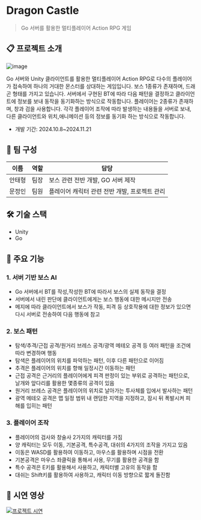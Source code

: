 # Dragon Castle 
> Go 서버를 활용한 멀티플레이어 Action RPG 게임

## 📋 프로젝트 소개
![image](https://github.com/user-attachments/assets/cc03f0bc-7aaf-4fbc-a174-a8ccde22456e)

Go 서버와 Unity 클라이언트를 활용한 멀티플레이어 Action RPG로
다수의 플레이어가 접속하여 하나의 거대한 몬스터를 상대하는 게임입니다.
보스 1종류가 존재하며, 드래곤 형태를 가지고 있습니다. 서버에서 구현된 BT에 따라 다음 패턴을 결정하고 클라이언트에 정보를 보내 동작을 동기화하는 방식으로 작동합니다.
플레이어는 2종류가 존재하며, 창과 검을 사용합니다. 각각 플레이어 조작에 따라 발생하는 내용들을 서버로 보내, 다른 클라이언트와 위치,애니메이션 등의 정보를 동기화 하는 방식으로 작동합니다.
- 개발 기간: 2024.10.8~2024.11.21

## 👥 팀 구성
|이름|역할|담당|
|---|---|---|
|안태형|팀장|보스 관련 전반 개발, GO 서버 제작|
|문정인|팀원|플레이어 캐릭터 관련 전반 개발, 프로젝트 관리|

## 🛠 기술 스택
- Unity
- Go


## 📌 주요 기능 
### 1. 서버 기반 보스 AI
- Go 서버에서 BT를 작성,작성한 BT에 따라서 보스의 실제 동작을 결정
- 서버에서 내린 판단에 클라이언트에게는 보스 행동에 대한 메시지만 전송
- 메지에 따라 클라이언트에서 보스가 작동, 피격 등 상호작용에 대한 정보가 있으면 다시 서버로 전송하여 다음 행동에 참고

### 2. 보스 패턴
- 탐색/추격/근접 공격/원거리 브레스 공격/광역 메테오 공격 등 여러 패턴을 조건에 따라 변경하며 행동
- 탐색은 플레이어의 위치를 파악하는 패턴, 이후 다른 패턴으로 이어짐
- 추격은 플레이어의 위치를 향해 일정시간 이동하는 패턴
- 근접 공격은 근거리의 플레이어에게 피격 판정이 있는 부위로 공격하는 패턴으로, 날개와 앞다리를 활용한 몇종류의 공격이 있음
- 원거리 브레스 공격은 플레이어의 위치로 날아가는 투사체를 입에서 발사하는 패턴
- 광역 메테오 공격은 맵 일정 범위 내 랜덤한 지역을 지정하고, 잠시 뒤 폭발시켜 피해를 입히는 패턴

### 3. 플레이어 조작
- 플레이어의 검사와 창술사 2가지의 캐릭터를 가짐
- 양 캐릭터는 모두 이동, 기본공격, 특수공격, 대쉬의 4가지의 조작을 가지고 있음
- 이동은 WASD를 활용하여 이동하고, 마우스를 활용하며 시점을 전환
- 기본공격은 마우스 좌클릭을 통해서 사용, 무기를 활용한 공격을 함
- 특수 공격은 E키를 활용해서 사용하고, 캐릭터별 고유의 동작을 함
- 대쉬는 Shift키를 활용하여 사용하고, 캐릭터 이동 방향으로 짧게 돌진함


## 🎥 시연 영상
[![프로젝트 시연](https://img.youtube.com/vi/UCZfeSfO8VE/0.jpg)](https://youtu.be/UCZfeSfO8VE)

